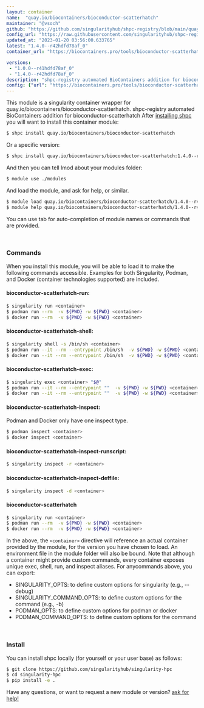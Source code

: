 ```yaml
---
layout: container
name:  "quay.io/biocontainers/bioconductor-scatterhatch"
maintainer: "@vsoch"
github: "https://github.com/singularityhub/shpc-registry/blob/main/quay.io/biocontainers/bioconductor-scatterhatch/container.yaml"
config_url: "https://raw.githubusercontent.com/singularityhub/shpc-registry/main/quay.io/biocontainers/bioconductor-scatterhatch/container.yaml"
updated_at: "2023-01-20 03:56:00.633765"
latest: "1.4.0--r42hdfd78af_0"
container_url: "https://biocontainers.pro/tools/bioconductor-scatterhatch"

versions:
 - "1.0.0--r41hdfd78af_0"
 - "1.4.0--r42hdfd78af_0"
description: "shpc-registry automated BioContainers addition for bioconductor-scatterhatch"
config: {"url": "https://biocontainers.pro/tools/bioconductor-scatterhatch", "maintainer": "@vsoch", "description": "shpc-registry automated BioContainers addition for bioconductor-scatterhatch", "latest": {"1.4.0--r42hdfd78af_0": "sha256:37a0f1aa381e4cb1d15ee5021467e40fcd8b12edcba938c1e5225c586cd11e07"}, "tags": {"1.0.0--r41hdfd78af_0": "sha256:60d37428a786ec23268a39bd7ae9006b7c5b5ae2f95cda4367173b7019aa96a9", "1.4.0--r42hdfd78af_0": "sha256:37a0f1aa381e4cb1d15ee5021467e40fcd8b12edcba938c1e5225c586cd11e07"}, "docker": "quay.io/biocontainers/bioconductor-scatterhatch"}
---
```


This module is a singularity container wrapper for quay.io/biocontainers/bioconductor-scatterhatch.
shpc-registry automated BioContainers addition for bioconductor-scatterhatch
After [installing shpc](#install) you will want to install this container module:


```bash
$ shpc install quay.io/biocontainers/bioconductor-scatterhatch
```

Or a specific version:

```bash
$ shpc install quay.io/biocontainers/bioconductor-scatterhatch:1.4.0--r42hdfd78af_0
```

And then you can tell lmod about your modules folder:

```bash
$ module use ./modules
```

And load the module, and ask for help, or similar.

```bash
$ module load quay.io/biocontainers/bioconductor-scatterhatch/1.4.0--r42hdfd78af_0
$ module help quay.io/biocontainers/bioconductor-scatterhatch/1.4.0--r42hdfd78af_0
```

You can use tab for auto-completion of module names or commands that are provided.

<br>

### Commands

When you install this module, you will be able to load it to make the following commands accessible.
Examples for both Singularity, Podman, and Docker (container technologies supported) are included.

#### bioconductor-scatterhatch-run:

```bash
$ singularity run <container>
$ podman run --rm  -v ${PWD} -w ${PWD} <container>
$ docker run --rm  -v ${PWD} -w ${PWD} <container>
```

#### bioconductor-scatterhatch-shell:

```bash
$ singularity shell -s /bin/sh <container>
$ podman run --it --rm --entrypoint /bin/sh  -v ${PWD} -w ${PWD} <container>
$ docker run --it --rm --entrypoint /bin/sh  -v ${PWD} -w ${PWD} <container>
```

#### bioconductor-scatterhatch-exec:

```bash
$ singularity exec <container> "$@"
$ podman run --it --rm --entrypoint ""  -v ${PWD} -w ${PWD} <container> "$@"
$ docker run --it --rm --entrypoint ""  -v ${PWD} -w ${PWD} <container> "$@"
```

#### bioconductor-scatterhatch-inspect:

Podman and Docker only have one inspect type.

```bash
$ podman inspect <container>
$ docker inspect <container>
```

#### bioconductor-scatterhatch-inspect-runscript:

```bash
$ singularity inspect -r <container>
```

#### bioconductor-scatterhatch-inspect-deffile:

```bash
$ singularity inspect -d <container>
```



#### bioconductor-scatterhatch

```bash
$ singularity run <container>
$ podman run --rm  -v ${PWD} -w ${PWD} <container>
$ docker run --rm  -v ${PWD} -w ${PWD} <container>
```


In the above, the `<container>` directive will reference an actual container provided
by the module, for the version you have chosen to load. An environment file in the
module folder will also be bound. Note that although a container
might provide custom commands, every container exposes unique exec, shell, run, and
inspect aliases. For anycommands above, you can export:

 - SINGULARITY_OPTS: to define custom options for singularity (e.g., --debug)
 - SINGULARITY_COMMAND_OPTS: to define custom options for the command (e.g., -b)
 - PODMAN_OPTS: to define custom options for podman or docker
 - PODMAN_COMMAND_OPTS: to define custom options for the command

<br>

### Install

You can install shpc locally (for yourself or your user base) as follows:

```bash
$ git clone https://github.com/singularityhub/singularity-hpc
$ cd singularity-hpc
$ pip install -e .
```

Have any questions, or want to request a new module or version? [ask for help!](https://github.com/singularityhub/singularity-hpc/issues)